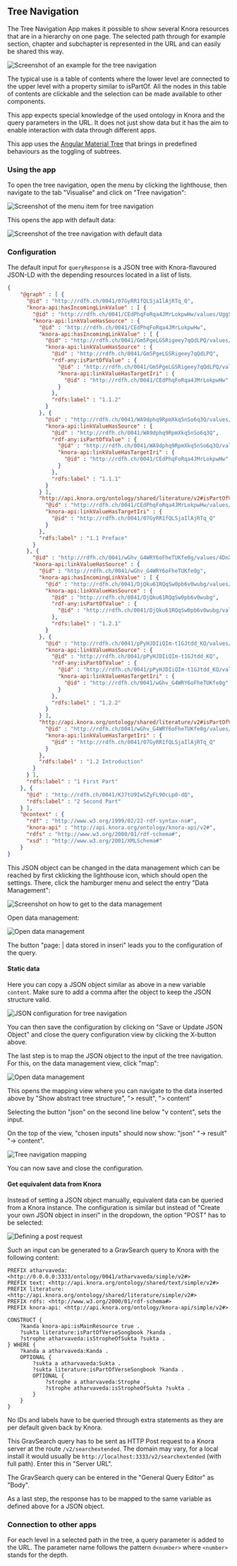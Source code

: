 ## Tree Navigation

The Tree Navigation App makes it possible to show several Knora resources that are in a hierarchy on one page.
The selected path through for example section, chapter and subchapter is represented in the URL and can easily 
be shared this way.

![Screenshot of an example for the tree navigation](tree-navigation.png)

The typical use is a table of contents where the lower level are connected to the upper level with a property
similar to isPartOf.
All the nodes in this table of contents are clickable and the selection can be made available to other components.

This app expects special knowledge of the used ontology in Knora and the query parameters in the URL.
It does not just show data but it has the aim to enable interaction with data through different apps.

This app uses the [Angular Material Tree](https://material.angular.io/components/tree/overview) that brings in 
predefined behaviours as the toggling of subtrees.

### Using the app

To open the tree navigation, open the menu by clicking the lighthouse, then navigate to the tab "Visualise" and click on 
"Tree navigation":

![Screenshot of the menu item for tree navigation](tree-navigation-open.png)

This opens the app with default data:

![Screenshot of the tree navigation with default data](tree-navigation-default.png)

### Configuration

The default input for `queryResponse` is a JSON tree with Knora-flavoured JSON-LD with the depending resources located in a list of
lists.

```json
{
    "@graph" : [ {
      "@id" : "http://rdfh.ch/0041/07GyRR1fQLSjaIlAjRTq_Q",
      "knora-api:hasIncomingLinkValue" : [ {
        "@id" : "http://rdfh.ch/0041/CEdPhqFoRqa4JMrLokpwHw/values/UggSvRfhQ2eCYrdD56TTJg",
        "knora-api:linkValueHasSource" : {
          "@id" : "http://rdfh.ch/0041/CEdPhqFoRqa4JMrLokpwHw",
          "knora-api:hasIncomingLinkValue" : [ {
            "@id" : "http://rdfh.ch/0041/Gm5PgeLGSRigeey7qQdLPQ/values/fSsQheDbQjW884yWYzbwAg",
            "knora-api:linkValueHasSource" : {
              "@id" : "http://rdfh.ch/0041/Gm5PgeLGSRigeey7qQdLPQ",
              "rdf-any:isPartOfValue" : {
                "@id" : "http://rdfh.ch/0041/Gm5PgeLGSRigeey7qQdLPQ/values/fSsQheDbQjW884yWYzbwAg",
                "knora-api:linkValueHasTargetIri" : {
                  "@id" : "http://rdfh.ch/0041/CEdPhqFoRqa4JMrLokpwHw"
                }
              },
              "rdfs:label" : "1.1.2"
            }
          }, {
            "@id" : "http://rdfh.ch/0041/WA9dphq9RpmXkq5nSo6q3Q/values/hCPW4zkMQ1qzP-dm9H4OJg",
            "knora-api:linkValueHasSource" : {
              "@id" : "http://rdfh.ch/0041/WA9dphq9RpmXkq5nSo6q3Q",
              "rdf-any:isPartOfValue" : {
                "@id" : "http://rdfh.ch/0041/WA9dphq9RpmXkq5nSo6q3Q/values/hCPW4zkMQ1qzP-dm9H4OJg",
                "knora-api:linkValueHasTargetIri" : {
                  "@id" : "http://rdfh.ch/0041/CEdPhqFoRqa4JMrLokpwHw"
                }
              },
              "rdfs:label" : "1.1.1"
            }
          } ],
          "http://api.knora.org/ontology/shared/literature/v2#isPartOfVerseSongbookValue" : {
            "@id" : "http://rdfh.ch/0041/CEdPhqFoRqa4JMrLokpwHw/values/UggSvRfhQ2eCYrdD56TTJg",
            "knora-api:linkValueHasTargetIri" : {
              "@id" : "http://rdfh.ch/0041/07GyRR1fQLSjaIlAjRTq_Q"
            }
          },
          "rdfs:label" : "1.1 Preface"
        }
      }, {
        "@id" : "http://rdfh.ch/0041/wGhv_G4WRY6oFheTUKfe0g/values/4DnXHLSrTQ-GISigvqI61w",
        "knora-api:linkValueHasSource" : {
          "@id" : "http://rdfh.ch/0041/wGhv_G4WRY6oFheTUKfe0g",
          "knora-api:hasIncomingLinkValue" : [ {
            "@id" : "http://rdfh.ch/0041/DjQku61RQqSw0pb6v0wubg/values/AMLosisfT2es99L_glnEpg",
            "knora-api:linkValueHasSource" : {
              "@id" : "http://rdfh.ch/0041/DjQku61RQqSw0pb6v0wubg",
              "rdf-any:isPartOfValue" : {
                "@id" : "http://rdfh.ch/0041/DjQku61RQqSw0pb6v0wubg/values/AMLosisfT2es99L_glnEpg"
              },
              "rdfs:label" : "1.2.1"
            }
          }, {
            "@id" : "http://rdfh.ch/0041/pPyHJDIiQIm-t1GJtdd_KQ/values/BGNpnIcrTP6qEWOQjsKEUw",
            "knora-api:linkValueHasSource" : {
              "@id" : "http://rdfh.ch/0041/pPyHJDIiQIm-t1GJtdd_KQ",
              "rdf-any:isPartOfValue" : {
                "@id" : "http://rdfh.ch/0041/pPyHJDIiQIm-t1GJtdd_KQ/values/BGNpnIcrTP6qEWOQjsKEUw",
                "knora-api:linkValueHasTargetIri" : {
                  "@id" : "http://rdfh.ch/0041/wGhv_G4WRY6oFheTUKfe0g"
                }
              },
              "rdfs:label" : "1.2.2"
            }
          } ],
          "http://api.knora.org/ontology/shared/literature/v2#isPartOfVerseSongbookValue" : {
            "@id" : "http://rdfh.ch/0041/wGhv_G4WRY6oFheTUKfe0g/values/4DnXHLSrTQ-GISigvqI61w",
            "knora-api:linkValueHasTargetIri" : {
              "@id" : "http://rdfh.ch/0041/07GyRR1fQLSjaIlAjRTq_Q"
            }
          },
          "rdfs:label" : "1.2 Introduction"
        }
      } ],
      "rdfs:label" : "1 First Part"
    }, {
      "@id" : "http://rdfh.ch/0041/KJ7tU9IwSZyFL90cLp0-dQ",
      "rdfs:label" : "2 Second Part"
    } ],
    "@context" : {
      "rdf" : "http://www.w3.org/1999/02/22-rdf-syntax-ns#",
      "knora-api" : "http://api.knora.org/ontology/knora-api/v2#",
      "rdfs" : "http://www.w3.org/2000/01/rdf-schema#",
      "xsd" : "http://www.w3.org/2001/XMLSchema#"
    }
}
```

This JSON object can be changed in the data management which can be reached by first cklicking the lighthouse icon, 
which should open the settings.
There, click the hamburger menu and select the entry "Data Management":

![Screenshot on how to get to the data management](tree-navigation-data-management.png)

Open data management:

![Open data management](tree-nav-data-management-open.png)

The button "page:<project name> | data stored in inseri" leads you to the configuration of the query.

#### Static data

Here you can copy a JSON object similar as above in a new variable `content`. Make sure to add a comma after the 
object to keep the JSON structure valid.

![JSON configuration for tree navigation](tree-navigation-json.png)

You can then save the configuration by clicking on "Save or Update JSON Object" and close the query configuration view
by clicking the X-button above.

The last step is to map the JSON object to the input of the tree navigation.
For this, on the data management view, click "map":

![Open data management](tree-nav-data-management-open.png) 

This opens the mapping view where you can navigate to the data inserted above by
"Show abstract tree structure", "> result", "> content"

Selecting the button "json" on the second line below "v content", sets the input.

On the top of the view, "chosen inputs" should now show: "json" "-> result" "-> content".

![Tree navigation mapping](tree-navigation-mapping-before.png)

You can now save and close the configuration.

#### Get equivalent data from Knora

Instead of setting a JSON object manually, equivalent data can be queried from a Knora instance.
The configuration is similar but instead of "Create your own JSON object in inseri" in the dropdown,
the option "POST" has to be selected:

![Defining a post request](tree-navigation-post.png)

Such an input can be generated to a GravSearch query to Knora with the following content:

```sparql
PREFIX atharvaveda: <http://0.0.0.0:3333/ontology/0041/atharvaveda/simple/v2#>
PREFIX text: <http://api.knora.org/ontology/shared/text/simple/v2#>
PREFIX literature: <http://api.knora.org/ontology/shared/literature/simple/v2#>
PREFIX rdfs: <http://www.w3.org/2000/01/rdf-schema#>
PREFIX knora-api: <http://api.knora.org/ontology/knora-api/simple/v2#>

CONSTRUCT {
    ?kanda knora-api:isMainResource true .
    ?sukta literature:isPartOfVerseSongbook ?kanda .
    ?strophe atharvaveda:isStropheOfSukta ?sukta .
} WHERE {
    ?kanda a atharvaveda:Kanda .
    OPTIONAL { 
        ?sukta a atharvaveda:Sukta .
        ?sukta literature:isPartOfVerseSongbook ?kanda .
        OPTIONAL {
            ?strophe a atharvaveda:Strophe .
            ?strophe atharvaveda:isStropheOfSukta ?sukta .
        }
    }
}
```

No IDs and labels have to be queried through extra statements as they are per default given back by Knora.

This GravSearch query has to be sent as HTTP Post request to a Knora server at the route `/v2/searchextended`.
The domain may vary, for a local install it would usually be 
`http://localhost:3333/v2/searchextended` (with full path). Enter this in "Server URL".

The GravSearch query can be entered in the "General Query Editor" as "Body".

As a last step, the response has to be mapped to the same variable as defined above for a JSON object.

### Connection to other apps

For each level in a selected path in the tree, a query parameter is added to the URL.
The parameter name follows the pattern `d<number>` where `<number>` stands for the depth.
